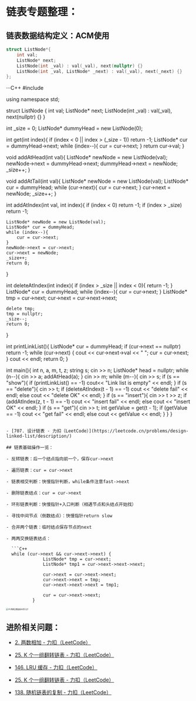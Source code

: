 # 链表专题整理：

## 链表数据结构定义：ACM使用

```C++
struct ListNode*{
    int val;
    ListNode* next;
    ListNode(int _val) : val(_val), next(nullptr) {}
    ListNode(int _val, ListNode* _next) : val(_val), next(_next) {}
};
```
···C++
#include <iostream>

using namespace std;

struct ListNode {
    int val;
    ListNode* next;
    ListNode(int _val) : val(_val), next(nullptr) {}
}

int _size = 0;
ListNode* dummyHead = new ListNode(0);

int get(int index){
    if (index < 0 || index > (_size - 1)) return -1;
    ListNode* cur = dummyHead->next;
    while (index--){
        cur = cur->next;
    }
    return cur->val;
}

void addAtHead(int val){
    ListNode* newNode = new ListNode(val);
    newNode->next = dummyHead->next;
    dummyHead->next = newNode;
    _size++;
}

void addAtTail(int val){
    ListNode* newNode = new ListNode(val);
    ListNode* cur = dummyHead;
    while (cur->next){
        cur = cur->next;
    }
    cur->next = newNode;
    _size++;
}

int addAtIndex(int val, int index){
    if (index < 0) return -1;
    if (index > _size) return -1;
    
    ListNode* newNode = new ListNode(val);
    ListNode* cur = dummyHead;
    while (index--){
        cur = cur->next;
    }
    newNode->next = cur->next;
    cur->next = newNode;
    _size++;
    return 0;
}

int deleteAtIndex(int index){
    if (index > _size || index < 0){
        return -1;
    }
    ListNode* cur = dummyHead;
    while (index--){
        cur = cur->next;
    }
    ListNode* tmp = cur->next;
    cur->next = cur->next->next;
    
    delete tmp;
    tmp = nullptr;
    _size--;
    return 0;
}

int printLinkList(){
    ListNode* cur = dummyHead;
    if (cur->next == nullptr) return -1;
    while (cur->next) {
        cout << cur->next->val << " ";
        cur = cur->next;
    }
    cout << endl;
    return 0;
}

int main(){
    int n, a, m, t, z;
    string s;
    cin >> n;
    ListNode* head = nullptr;
    while (n--){
        cin >> a;
        addAtHead(a);
    }
    cin >> m;
    while (m--){
        cin >> s;
        if (s == "show"){
            if (printLinkList() == -1) cout<< "Link list is empty" << endl;
        }
        if (s == "delete"){
            cin >> t;
            if (deleteAtIndex(t - 1) == -1) cout << "delete fail" << endl;
            else cout << "delete OK" << endl;
        }
        if (s == "insert"){
            cin >> t >> z;
            if (addAtIndex(z, t - 1) == -1) cout << "insert fail" << endl;
            else cout << "insert OK" << endl;
        }
        if (s == "get"){
            cin >> t;
            int getValue = get(t - 1);
            if (getValue == -1) cout << "get fail" << endl;
            else cout << getValue << endl;
        }
    }
}
```

- [707. 设计链表 - 力扣（LeetCode）](https://leetcode.cn/problems/design-linked-list/description/)

## 链表基础操作一览：

- 反转链表：后一个结点指向前一个，保存cur->next

- 遍历链表：cur = cur->next

- 链表相交判断：快慢指针判断，while条件注意fast->next

- 删除链表结点：cur = cur->next

- 环形链表判断：快慢指针+入口判断（相遇节点和头结点开始找）

- 寻找中间节点（倒数结点）：快慢指针return slow

- 合并两个链表：临时结点保存节点的next

- 两两交换链表结点：

  ```C++
  while (cur->next && cur->next->next) {
              ListNode* tmp = cur->next;
              ListNode* tmp1 = cur->next->next->next;
  
              cur->next = cur->next->next;
              cur->next->next = tmp;
              cur->next->next->next = tmp1;
  
              cur = cur->next->next;
          }
  ```

  

<img src="https://code-thinking.cdn.bcebos.com/pics/24.%E4%B8%A4%E4%B8%A4%E4%BA%A4%E6%8D%A2%E9%93%BE%E8%A1%A8%E4%B8%AD%E7%9A%84%E8%8A%82%E7%82%B91.png" alt="24.两两交换链表中的节点1" style="zoom:33%;" />

## 进阶相关问题：

- [2. 两数相加 - 力扣（LeetCode）](https://leetcode.cn/problems/add-two-numbers/description/?envType=study-plan-v2&envId=top-100-liked)
- [25. K 个一组翻转链表 - 力扣（LeetCode）](https://leetcode.cn/problems/reverse-nodes-in-k-group/description/?envType=study-plan-v2&envId=top-100-liked)
- [146. LRU 缓存 - 力扣（LeetCode）](https://leetcode.cn/problems/lru-cache/?envType=study-plan-v2&envId=top-100-liked)

- [25. K 个一组翻转链表 - 力扣（LeetCode）](https://leetcode.cn/problems/reverse-nodes-in-k-group/?envType=study-plan-v2&envId=top-100-liked)
- [138. 随机链表的复制 - 力扣（LeetCode）](https://leetcode.cn/problems/copy-list-with-random-pointer/description/?envType=study-plan-v2&envId=top-100-liked)
